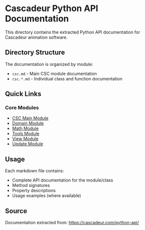 # Cascadeur Python API Documentation

This directory contains the extracted Python API documentation for Cascadeur animation software.

## Directory Structure

The documentation is organized by module:

- `csc.md` - Main CSC module documentation
- `csc.*.md` - Individual class and function documentation

## Quick Links

### Core Modules
- [CSC Main Module](csc.md)
- [Domain Module](csc.domain.*.md)
- [Math Module](csc.math.*.md)
- [Tools Module](csc.tools.*.md)
- [View Module](csc.view.*.md)
- [Update Module](csc.update.*.md)

## Usage

Each markdown file contains:
- Complete API documentation for the module/class
- Method signatures
- Property descriptions
- Usage examples (where available)

## Source

Documentation extracted from: https://cascadeur.com/python-api/
